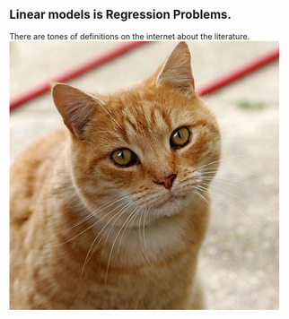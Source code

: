 ## Linear models is Regression Problems.
There are tones of definitions on the internet about the literature.
![Cat](https://github.com/deadex-ng/deadex-ng.github.io/blob/main/_images/Cat03.jpg)
